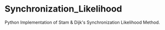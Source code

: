 # Synchronization_Likelihood
Python Implementation of Stam &amp; Dijk's Synchronization Likelihood Method.
